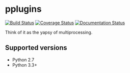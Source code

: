 pplugins
========
[![Build Status](https://github.com/JohnMaguire/pplugins/workflows/pplugins/badge.svg)](https://github.com/JohnMaguire/pplugins/actions?query=workflow%3Applugins) [![Coverage Status](https://codecov.io/github/JohnMaguire/pplugins/coverage.svg?branch=master)](https://codecov.io/github/JohnMaguire/pplugins?branch=master) [![Documentation Status](https://readthedocs.org/projects/pplugins/badge/?version=latest)](http://pplugins.readthedocs.org/en/latest/?badge=latest) 

Think of it as the yapsy of multiprocessing.

Supported versions
------------------
* Python 2.7
* Python 3.3+
